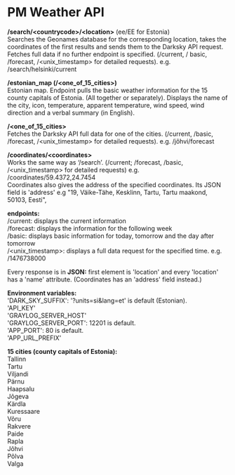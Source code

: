 # PM Weather API  
  
**/search/\<countrycode\>/\<location\>** (ee/EE for Estonia)  
Searches the Geonames database for the corresponding location, takes the coordinates of the first results and   sends them to the Darksky API request. Fetches full data if no further endpoint is specified. (/current, /  basic, /forecast, /\<unix_timestamp\> for detailed requests). e.g. /search/helsinki/current  


**/estonian_map (/\<one_of_15_cities\>)**  
Estonian map. Endpoint pulls the basic weather information for the 15 county capitals of Estonia. (All   together or separately). Displays the name of the city, icon, temperature, apparent temperature, wind speed,   wind direction and a verbal summary (in English).  


**/\<one_of_15_cities\>**  
Fetches the Darksky API full data for one of the cities. (/current, /basic, /forecast, /\<unix_timestamp\>  for detailed requests). e.g. /jõhvi/forecast  


**/coordinates/\<coordinates\>**  
Works the same way as ‘/search’. (/current; /forecast, /basic, /\<unix_timestamp\> for detailed requests)   e.g. /coordinates/59.4372,24.7454  
Coordinates also gives the address of the specified coordinates. Its JSON field is 'address'   e.g "19, Väike-Tähe, Kesklinn, Tartu, Tartu maakond, 50103, Eesti",  


**endpoints:**  
/current: displays the current information  
/forecast: displays the information for the following week   
/basic: displays basic information for today, tomorrow and the day after tomorrow  
/\<unix_timestamp\>: displays a full data request for the specified time. e.g. /1476738000  
  
Every response is in **JSON:** first element is 'location' and every 'location' has a 'name' attribute.   (Coordinates has an 'address' field instead.)  
  
**Environment variables:**  
'DARK_SKY_SUFFIX': '?units=si&lang=et' is default (Estonian).  
'API_KEY'  
'GRAYLOG_SERVER_HOST'  
'GRAYLOG_SERVER_PORT': 12201 is default.  
'APP_PORT': 80 is default.  
'APP_URL_PREFIX'  
  

**15 cities (county capitals of Estonia):**  
Tallinn  
Tartu  
Viljandi  
Pärnu  
Haapsalu  
Jõgeva  
Kärdla  
Kuressaare  
Võru  
Rakvere  
Paide  
Rapla  
Jõhvi  
Põlva  
Valga



